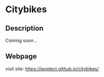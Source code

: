 # Citybikes

## Description

 Coming soon...
 
## Webpage

visit site: https://jayplect.github.io/citybikes/
